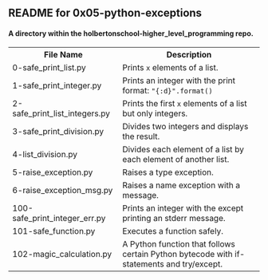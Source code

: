 <!DOCTYPE html>
<html>
<body>
<h2>README for 0x05-python-exceptions</h2>
<h4>A directory within the holbertonschool-higher_level_programming repo.</h4>

<table style="width:100%">
<tr>
<th>File Name</th>
<th>Description</th>
</tr>
<tr>
<td>0-safe_print_list.py</td>
<td>Prints <code>x</code> elements of a list.</td>
</tr>
<tr>
<td>1-safe_print_integer.py</td>
<td>Prints an integer with the print format: <code>"{:d}".format()</code></td>
</tr>
<tr>
<td>2-safe_print_list_integers.py</td>
<td>Prints the first <code>x</code> elements of a list but only integers.</td>
</tr>
<tr>
<td>3-safe_print_division.py</td>
<td>Divides two integers and displays the result.</td>
</tr>
<tr>
<td>4-list_division.py</td>
<td>Divides each element of a list by each element of another list.</td>
</tr>
<tr>
<td>5-raise_exception.py</td>
<td>Raises a type exception.</td>
</tr>
<tr>
<td>6-raise_exception_msg.py</td>
<td>Raises a name exception with a message.</td>
</tr>
<td>100-safe_print_integer_err.py</td>
<td>Prints an integer with the except printing an stderr message.</td>
<tr>
<td>101-safe_function.py</td>
<td>Executes a function safely.</td>
</tr>
<tr>
<td>102-magic_calculation.py</td>
<td>A Python function that follows certain Python bytecode with if-statements and try/except.</td>
</tr>
</table>

</body>
</html>